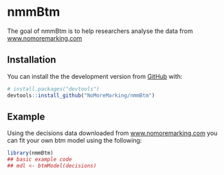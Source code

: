 
<!-- README.md is generated from README.Rmd. Please edit that file -->

# nmmBtm

<!-- badges: start -->
<!-- badges: end -->

The goal of nmmBtm is to help researchers analyse the data from
www.nomoremarking.com

## Installation

You can install the the development version from
[GitHub](https://github.com/) with:

``` r
# install.packages("devtools")
devtools::install_github("NoMoreMarking/nmmBtm")
```

## Example

Using the decisions data downloaded from www.nomoremarking.com you can
fit your own btm model using the following:

``` r
library(nmmBtm)
## basic example code
## mdl <- btmModel(decisions)
```
